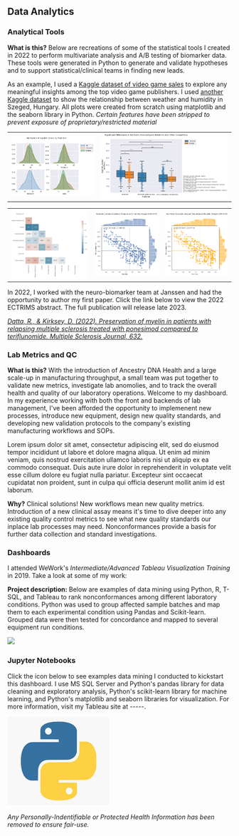 ## Data Analytics

### Analytical Tools

**What is this?** Below are recreations of some of the statistical tools I created in 2022 to perform multivariate analysis and A/B testing of biomarker data. These tools were generated in Python to generate and validate hypotheses and to support statistical/clinical teams in finding new leads. 

As an example, I used a <a href="https://www.kaggle.com/datasets/gregorut/videogamesales">Kaggle dataset of video game sales</a> to explore any meaningful insights among the top video game publishers. I used <a href=https://www.kaggle.com/budincsevity/szeged-weather>another Kaggle dataset</a> to show the relationship between weather and humidity in Szeged, Hungary. All plots were created from scratch using matplotlib and the seaborn library in Python. 
<i>Certain features have been stripped to prevent exposure of proprietary/restricted material</i>

<table>
  <tr>
    <td><img src="images/download (2).png?raw=true"/></td>
    <td><img src="images/download (1).png?raw=true"/></td>
  </tr>
 </table>

<table>
   <tr>
     <td><img src="images/download (3).png?raw=true"/></td>
     <td><img src="images/download (4).png?raw=true"/></td>
     <td><img src="images/download (5).png?raw=true"/></td>
  </tr>
 </table>

In 2022, I worked with the neuro-biomarker team at Janssen and had the opportunity to author my first paper. Click the link below to view the 2022 ECTRIMS abstract. The full publication will release late 2023.

<a href="https://journals.sagepub.com/doi/epub/10.1177/13524585221123687"><i>Datta, R., & Kirksey, D. (2022). Preservation of myelin in patients with relapsing multiple sclerosis treated with ponesimod compared to teriflunomide. Multiple Sclerosis Journal, 632.</i></a>


### Lab Metrics and QC

**What is this?** With the introduction of Ancestry DNA Health and a large scale-up in manufacturing throughput, a small team was put together to validate new metrics, investigate lab anomolies, and to track the overall health and quality of our laboratory operations. Welcome to my dashboard. In my experience working with both the front and backends of lab management, I've been afforded the opportunity to implemenent new processes, introduce new equipment, design new quality standards, and developing new validation protocols to the company's existing manufacturing workflows and SOPs.

Lorem ipsum dolor sit amet, consectetur adipiscing elit, sed do eiusmod tempor incididunt ut labore et dolore magna aliqua. Ut enim ad minim veniam, quis nostrud exercitation ullamco laboris nisi ut aliquip ex ea commodo consequat. Duis aute irure dolor in reprehenderit in voluptate velit esse cillum dolore eu fugiat nulla pariatur. Excepteur sint occaecat cupidatat non proident, sunt in culpa qui officia deserunt mollit anim id est laborum.

**Why?** Clinical solutions! New workflows mean new quality metrics. Introduction of a new clinical assay means it's time to dive deeper into any existing quality control metrics to see what new quality standards our inplace lab processes may need. Nonconformances provide a basis for further data collection and standard investigations.


### Dashboards

I attended WeWork's <i>Intermediate/Advanced Tableau Visualization Training</i> in 2019. Take a look at some of my work:

**Project description:** Below are examples of data mining using Python, R, T-SQL, and Tableau to rank nonconformances among different laboratory conditions. Python was used to group affected sample batches and map them to each experimental condition using Pandas and Scikit-learn. Grouped data were then tested for concordance and mapped to several equipment run conditions. 


<img src="images/dummy_thumbnail.jpg?raw=true"/>

### Jupyter Notebooks

Click the icon below to see examples data mining I conducted to kickstart this dashboard. I use MS SQL Server and Python's pandas library for data cleaning and exploratory analysis, Python's scikit-learn library for machine learning, and Python's matplotlib and seaborn libraries for visualization. For more information, visit my Tableau site at -----.

<a href="./jupyters.md"><img src="./images/python_logo.jpg" height=200 width=230></a>

<i>Any Personally-Indentifiable or Protected Health Information has been removed to ensure fair-use. </i>

